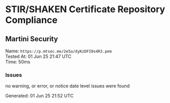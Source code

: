 # STIR/SHAKEN Certificate Repository Compliance

## Martini Security

Name: `https://p.mtsec.me/2e5a/dyKzDFI0s4R3.pem`\
Tested At: 01 Jun 25 21:47 UTC\
Time: 50ms

### Issues

no warning, or error, or notice date level issues were found

Generated: 01 Jun 25 21:52 UTC